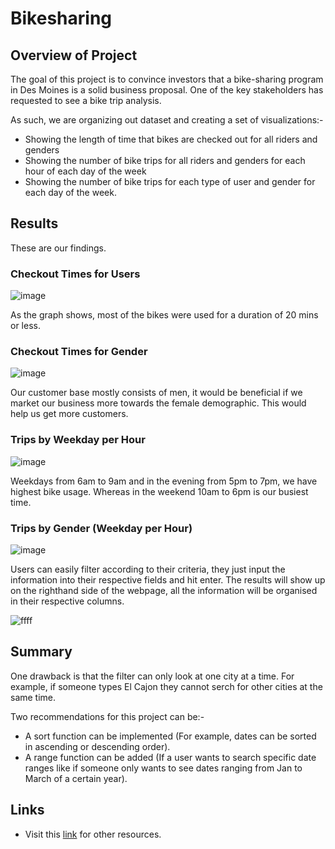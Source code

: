 # Bikesharing

## Overview of Project
The goal of this project is to convince investors that a bike-sharing program in Des Moines is a solid business proposal. One of the key stakeholders has requested to see a bike trip analysis. 

As such, we are organizing out dataset and creating a set of visualizations:-
* Showing the length of time that bikes are checked out for all riders and genders
* Showing the number of bike trips for all riders and genders for each hour of each day of the week
* Showing the number of bike trips for each type of user and gender for each day of the week.

## Results
These are our findings.

### Checkout Times for Users
![image](https://user-images.githubusercontent.com/93144225/154584203-c26b0919-cbb8-40a4-96ff-25615bfb40ee.png)

As the graph shows, most of the bikes were used for a duration of 20 mins or less.

### Checkout Times for Gender
![image](https://user-images.githubusercontent.com/93144225/154585920-84275b6c-7039-47ff-af08-c1cf34f55fc0.png)

Our customer base mostly consists of men, it would be beneficial if we market our business more towards the female demographic. This would help us get more customers.

### Trips by Weekday per Hour
![image](https://user-images.githubusercontent.com/93144225/154586783-3281d592-e186-4e6a-b56b-8bdf0801a3cf.png)

Weekdays from 6am to 9am and in the evening from 5pm to 7pm, we have highest bike usage. Whereas in the weekend 10am to 6pm is our busiest time.

### Trips by Gender (Weekday per Hour)

![image](https://user-images.githubusercontent.com/93144225/154588152-f0f55c2d-1f46-44fe-81ec-06194ac73906.png)

Users can easily filter according to their criteria, they just input the information into their respective fields and hit enter. The results will show up on the righthand side of the webpage, all the information will be organised in their respective columns.

![ffff](https://user-images.githubusercontent.com/93144225/151266019-83fd0fe1-1cfd-40b5-8ade-283be844f792.png)

## Summary
One drawback is that the filter can only look at one city at a time. For example, if someone types El Cajon they cannot serch for other cities at the same time.

Two recommendations for this project can be:-
* A sort function can be implemented (For example, dates can be sorted in ascending or descending order).
* A range function can be added (If a user wants to search specific date ranges like if someone only wants to see dates ranging from Jan to March of a certain year).

## Links
  * Visit this [link](https://github.com/tanzimamin2/UFOs) for other resources.
   
